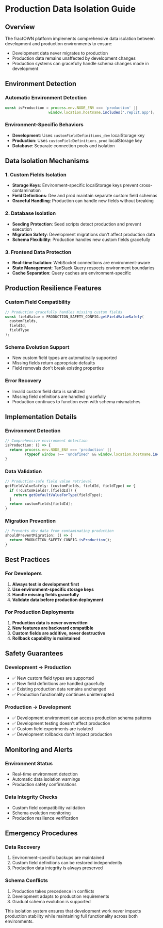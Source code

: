 # Production Data Isolation Guide

## Overview
The fractOWN platform implements comprehensive data isolation between development and production environments to ensure:
- Development data never migrates to production
- Production data remains unaffected by development changes
- Production systems can gracefully handle schema changes made in development

## Environment Detection

### Automatic Environment Detection
```typescript
const isProduction = process.env.NODE_ENV === 'production' || 
                    window.location.hostname.includes('.replit.app');
```

### Environment-Specific Behaviors
- **Development**: Uses `customFieldDefinitions_dev` localStorage key
- **Production**: Uses `customFieldDefinitions_prod` localStorage key
- **Database**: Separate connection pools and isolation

## Data Isolation Mechanisms

### 1. Custom Fields Isolation
- **Storage Keys**: Environment-specific localStorage keys prevent cross-contamination
- **Field Definitions**: Dev and prod maintain separate custom field schemas
- **Graceful Handling**: Production can handle new fields without breaking

### 2. Database Isolation
- **Seeding Protection**: Seed scripts detect production and prevent execution
- **Migration Safety**: Development migrations don't affect production data
- **Schema Flexibility**: Production handles new custom fields gracefully

### 3. Frontend Data Protection
- **Real-time Isolation**: WebSocket connections are environment-aware
- **State Management**: TanStack Query respects environment boundaries
- **Cache Separation**: Query caches are environment-specific

## Production Resilience Features

### Custom Field Compatibility
```typescript
// Production gracefully handles missing custom fields
const fieldValue = PRODUCTION_SAFETY_CONFIG.getFieldValueSafely(
  customFields, 
  fieldId, 
  fieldType
);
```

### Schema Evolution Support
- New custom field types are automatically supported
- Missing fields return appropriate defaults
- Field removals don't break existing properties

### Error Recovery
- Invalid custom field data is sanitized
- Missing field definitions are handled gracefully
- Production continues to function even with schema mismatches

## Implementation Details

### Environment Detection
```typescript
// Comprehensive environment detection
isProduction: () => {
  return process.env.NODE_ENV === 'production' || 
         (typeof window !== 'undefined' && window.location.hostname.includes('.replit.app'));
}
```

### Data Validation
```typescript
// Production-safe field value retrieval
getFieldValueSafely: (customFields, fieldId, fieldType) => {
  if (!customFields?.[fieldId]) {
    return getDefaultValueForType(fieldType);
  }
  return customFields[fieldId];
}
```

### Migration Prevention
```typescript
// Prevents dev data from contaminating production
shouldPreventMigration: () => {
  return PRODUCTION_SAFETY_CONFIG.isProduction();
}
```

## Best Practices

### For Developers
1. **Always test in development first**
2. **Use environment-specific storage keys**
3. **Handle missing fields gracefully**
4. **Validate data before production deployment**

### For Production Deployments
1. **Production data is never overwritten**
2. **New features are backward compatible**
3. **Custom fields are additive, never destructive**
4. **Rollback capability is maintained**

## Safety Guarantees

### Development → Production
- ✅ New custom field types are supported
- ✅ New field definitions are handled gracefully
- ✅ Existing production data remains unchanged
- ✅ Production functionality continues uninterrupted

### Production → Development
- ✅ Development environment can access production schema patterns
- ✅ Development testing doesn't affect production
- ✅ Custom field experiments are isolated
- ✅ Development rollbacks don't impact production

## Monitoring and Alerts

### Environment Status
- Real-time environment detection
- Automatic data isolation warnings
- Production safety confirmations

### Data Integrity Checks
- Custom field compatibility validation
- Schema evolution monitoring
- Production resilience verification

## Emergency Procedures

### Data Recovery
1. Environment-specific backups are maintained
2. Custom field definitions can be restored independently
3. Production data integrity is always preserved

### Schema Conflicts
1. Production takes precedence in conflicts
2. Development adapts to production requirements
3. Gradual schema evolution is supported

This isolation system ensures that development work never impacts production stability while maintaining full functionality across both environments.